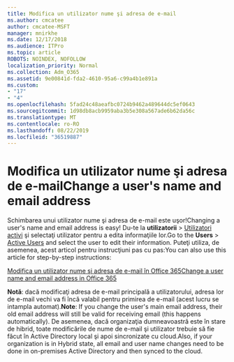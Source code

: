 ```yaml
---
title: Modifica un utilizator nume şi adresa de e-mail
ms.author: cmcatee
author: cmcatee-MSFT
manager: mnirkhe
ms.date: 12/17/2018
ms.audience: ITPro
ms.topic: article
ROBOTS: NOINDEX, NOFOLLOW
localization_priority: Normal
ms.collection: Adm_O365
ms.assetid: 9e00841d-fda2-4610-95a6-c99a4b1e891a
ms.custom:
- "17"
- "4"
ms.openlocfilehash: 5fad24c48aeafbc0724b9462a489644dc5ef0643
ms.sourcegitcommit: 1d98db8acb9959aba3b5e308a567ade6b62da56c
ms.translationtype: MT
ms.contentlocale: ro-RO
ms.lasthandoff: 08/22/2019
ms.locfileid: "36519887"
---
```

# <a name="change-a-users-name-and-email-address"></a><span data-ttu-id="a7743-102">Modifica un utilizator nume şi adresa de e-mail</span><span class="sxs-lookup"><span data-stu-id="a7743-102">Change a user's name and email address</span></span>

<span data-ttu-id="a7743-103">Schimbarea unui utilizator nume şi adresa de e-mail este uşor!</span><span class="sxs-lookup"><span data-stu-id="a7743-103">Changing a user's name and email address is easy!</span></span> <span data-ttu-id="a7743-104">Du-te la **utilizatorii** \> [Utilizatori activi](https://go.microsoft.com/fwlink/p/?linkid=834822) şi selectaţi utilizator pentru a edita informaţiile lor.</span><span class="sxs-lookup"><span data-stu-id="a7743-104">Go to the **Users** \> [Active Users](https://go.microsoft.com/fwlink/p/?linkid=834822) and select the user to edit their information.</span></span> <span data-ttu-id="a7743-105">Puteţi utiliza, de asemenea, acest articol pentru instrucţiuni pas cu pas:</span><span class="sxs-lookup"><span data-stu-id="a7743-105">You can also use this article for step-by-step instructions:</span></span>
  
[<span data-ttu-id="a7743-106">Modifica un utilizator nume şi adresa de e-mail în Office 365</span><span class="sxs-lookup"><span data-stu-id="a7743-106">Change a user name and email address in Office 365</span></span>](https://docs.microsoft.com/office365/admin/add-users/change-a-user-name-and-email-address)
  
 <span data-ttu-id="a7743-107">**Notă**: dacă modificaţi adresa de e-mail principală a utilizatorului, adresa lor de e-mail vechi va fi încă valabil pentru primirea de e-mail (acest lucru se intampla automat).</span><span class="sxs-lookup"><span data-stu-id="a7743-107">**Note**: If you change the user's main email address, their old email address will still be valid for receiving email (this happens automatically).</span></span> <span data-ttu-id="a7743-108">De asemenea, dacă organizaţia dumneavoastră este în stare de hibrid, toate modificările de nume de e-mail şi utilizator trebuie să fie făcut în Active Directory local şi apoi sincronizate cu cloud.</span><span class="sxs-lookup"><span data-stu-id="a7743-108">Also, if your organization is in Hybrid state, all email and user name changes need to be done in on-premises Active Directory and then synced to the cloud.</span></span>